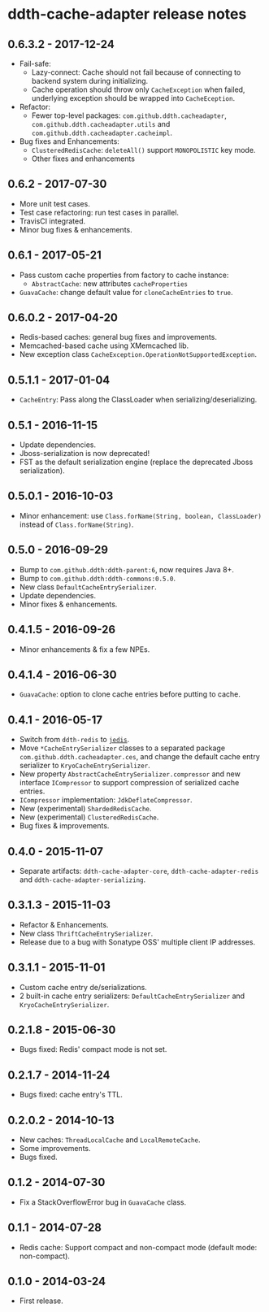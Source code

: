 # ddth-cache-adapter release notes

## 0.6.3.2 - 2017-12-24

- Fail-safe:
  - Lazy-connect: Cache should not fail because of connecting to backend system during initializing.
  - Cache operation should throw only `CacheException` when failed, underlying exception should be wrapped into `CacheEception`.
- Refactor:
  - Fewer top-level packages: `com.github.ddth.cacheadapter`, `com.github.ddth.cacheadapter.utils` and `com.github.ddth.cacheadapter.cacheimpl`.
- Bug fixes and Enhancements:
  - `ClusteredRedisCache`: `deleteAll()` support `MONOPOLISTIC` key mode.
  - Other fixes and enhancements


## 0.6.2 - 2017-07-30

- More unit test cases.
- Test case refactoring: run test cases in parallel.
- TravisCI integrated.
- Minor bug fixes  & enhancements.


## 0.6.1 - 2017-05-21

- Pass custom cache properties from factory to cache instance:
  - `AbstractCache`: new attributes `cacheProperties`
- `GuavaCache`: change default value for `cloneCacheEntries` to `true`.


## 0.6.0.2 - 2017-04-20

- Redis-based caches: general bug fixes and improvements.
- Memcached-based cache using XMemcached lib.
- New exception class `CacheException.OperationNotSupportedException`.


## 0.5.1.1 - 2017-01-04

- `CacheEntry`: Pass along the ClassLoader when serializing/deserializing.


## 0.5.1 - 2016-11-15

- Update dependencies.
- Jboss-serialization is now deprecated!
- FST as the default serialization engine (replace the deprecated Jboss serialization).


## 0.5.0.1 - 2016-10-03

- Minor enhancement: use `Class.forName(String, boolean, ClassLoader)` instead of `Class.forName(String)`.


## 0.5.0 - 2016-09-29

- Bump to `com.github.ddth:ddth-parent:6`, now requires Java 8+.
- Bump to `com.github.ddth:ddth-commons:0.5.0`.
- New class `DefaultCacheEntrySerializer`.
- Update dependencies.
- Minor fixes & enhancements.


## 0.4.1.5 - 2016-09-26

- Minor enhancements & fix a few NPEs.


## 0.4.1.4 - 2016-06-30

- `GuavaCache`: option to clone cache entries before putting to cache.


## 0.4.1 - 2016-05-17

- Switch from `ddth-redis` to [`jedis`](https://github.com/xetorthio/jedis).
- Move `*CacheEntrySerializer` classes to a separated package `com.github.ddth.cacheadapter.ces`, and
change the default cache entry serializer to `KryoCacheEntrySerializer`.
- New property `AbstractCacheEntrySerializer.compressor` and new interface `ICompressor` to support
compression of serialized cache entries.
- `ICompressor` implementation: `JdkDeflateCompressor`.
- New (experimental) `ShardedRedisCache`.
- New (experimental) `ClusteredRedisCache`.
- Bug fixes & improvements.


## 0.4.0 - 2015-11-07

- Separate artifacts: `ddth-cache-adapter-core`, `ddth-cache-adapter-redis` and `ddth-cache-adapter-serializing`.


## 0.3.1.3 - 2015-11-03

- Refactor & Enhancements.
- New class `ThriftCacheEntrySerializer`.
- Release due to a bug with Sonatype OSS' multiple client IP addresses.


## 0.3.1.1 - 2015-11-01

- Custom cache entry de/serializations.
- 2 built-in cache entry serializers: `DefaultCacheEntrySerializer` and `KryoCacheEntrySerializer`.


## 0.2.1.8 - 2015-06-30

- Bugs fixed: Redis' compact mode is not set.


## 0.2.1.7 - 2014-11-24

- Bugs fixed: cache entry's TTL.


## 0.2.0.2 - 2014-10-13

- New caches: `ThreadLocalCache` and `LocalRemoteCache`.
- Some improvements.
- Bugs fixed.


## 0.1.2 - 2014-07-30

- Fix a StackOverflowError bug in `GuavaCache` class.


## 0.1.1 - 2014-07-28

- Redis cache: Support compact and non-compact mode (default mode: non-compact).


## 0.1.0 - 2014-03-24

- First release.
